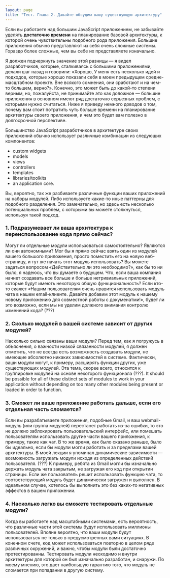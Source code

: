 ```yaml
---
layout: page
title: "Тест. Глава 2. Давайте обсудим вашу существующую архитектуру"
---
```


<!-- ### Давайте обсудим вашу существующую архитектуру -->

Если вы работаете над большим JavaScript приложением, не забывайте уделять 
**достаточно времени** на планирование базовой архитектуры, к которой очень
чувствительны подобного рода приложения. Большие приложения обычно представляют
из себя очень сложные системы. Гораздо более сложные, чем вы себе их
представляете изначально.

Я должен подчеркнуть значение этой разницы — я видел разработчиков, которые,
сталкиваясь с большими приложениями, делали шаг назад и говорили: «Хорошо,
У меня есть несколько идей и подходов, которые хорошо показали себя в моем
предыдущем средне-масштабном проекте. Вне всякого сомнения, они сработают и
на чем-то большем, верно?». Конечно, это может быть до какой-то степени верным,
но, пожалуйста, не принимайте это как доложное — большие приложения в основном
имеют ряд достаточно серьезных проблем, с которыми нужно считаться. Ниже я
приведу немного доводов о том, почему вам стоит потратить чуть больше времени 
на планирование архитектуры своего приложения, и чем это будет вам полезно
в долгосрочной перспективе.

Большинство JavaScript разработчиков в архитектуре своих приложений обычно
использует различные комбинации из следующих компонентов:

*   custom widgets
*   models
*   views
*   controllers
*   templates
*   libraries/toolkits
*   an application core.

Вы, вероятно, так же разбиваете различные функции ваших приложений на наборы
модулей. Либо используете какие-то иные паттерны для подобного разделения. Это
замечательно, но здесь есть несколько потенциальных проблем, с которыми вы
можете столкнуться, используя такой подход.


### 1. Подразумевает ли ваша архитектура к переиспользование кода прямо сейчас?

Могут ли отдельные модули использоваться самостоятельно? Являются ли они
автономными? Мог бы я прямо сейчас взять один из модулей вашего большого 
приложения, просто поместить его на новую веб-страницу, и тут же начать этот
модуль использовать? Вы можете задаться вопросом «Действительно ли это
необходимо?», как бы то ни было, я надеюсь, что вы думаете о будущем. Что, 
если ваша компания начнет создавать все больше и больше нетривиальных
приложений, которые будут имеють некоторую общую функциональность? Если кто-то
скажет «Нашим пользователям очень нравится использовать модуль чата в нашем
email-клиенте. Давайте добавим этот модуль к нашему новому приложению для
совместной работы с докуменатми!», будет ли это возможно, если мы не уделим
должного внимания контролю изменений кода? (???)


### 2. Сколько модулей в вашей системе зависит от других модулей?

Насколько сильно связаны ваши модули? Перед тем, как я погружусь в объяснения,
о важности низкой связанности модулей, я должен отметить, что не всегда есть
возможность создавать модули, не имеющие абсолютно никаких зависимостей
в системе. Фактически, ваши модули могут, к примеру, расширять функции других, 
уже существующих модулей. Эта тема, скорее всего, относится к группировке
модулей на основе некоторого функционала (???). It should be possible 
for all of these distinct sets of modules to work in your application without 
depending on too many other modules being present or loaded in order to function.


### 3. Сможет ли ваше приложение работать дальше, если его отдельная часть сломается?

Если вы разрабатываете приложения, подобные Gmail, и ваш webmail-модуль (или 
группа модулей) перестанет работать из-за ошибки, то это не должно заблокировать
пользовательский интерфейс, или помешать пользователям использовать другие части
вашего приложения, к примеру, такие как чат. В то же время, как было сказано
раньше, было бы идеально, если бы модули могли работать и за пределами вашей
архитектуры. В моей лекции я упоминал динамические зависимости — возможность
загружать модули исходя из определенных действий пользователя. (???) К примеру,
ребята из Gmail могли бы изначально держать модуль чата закрытым, не загружая его
код при открытии страницы. Если же пользователь решит использовать функцию чата,
то соответствующий модуль будет динамически загружен и выполнен. В идеальном
случае, хотелось бы выполнить это без каких-то негативных эффектов в вашем
приложении.


### 4. Насколько легко вы сможете тестировать отдельные модули?

Когда вы работаете над масштабными системами, есть вероятность, что
различные части этой системы будут использовать миллионы пользователей.
Вполне вероятно, что ваши модули будут использоваться не только
в предусмотренных вами ситуациях. В конечном счете, код может использоваться
повторно в целом ряде различных окружений, и важно, чтобы модули были достаточно
протестированны. Тестировать модули неоходимо и внутри архитектуры для которой
он был изначально разработан, и снаружи. По моему мнению, это дает наибольшую
гарантию того, что модуль не сломается при попадании в другую систему.